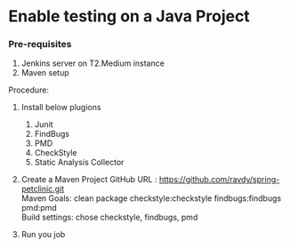 # Enable testing on a Java Project

### Pre-requisites
1. Jenkins server on T2.Medium instance
2. Maven setup

Procedure: 
1. Install below plugions
   1. Junit
   2. FindBugs
   3. PMD
   4. CheckStyle
   5. Static Analysis Collector

1. Create a Maven Project
   GitHub URL : https://github.com/ravdy/spring-petclinic.git  
   Maven Goals: clean package checkstyle:checkstyle findbugs:findbugs pmd:pmd  
   Build settings: chose checkstyle, findbugs, pmd  

2. Run you job

